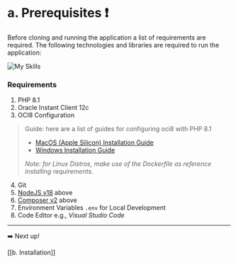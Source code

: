 # a. Prerequisites ❗️

Before cloning and running the application a list of requirements are required. The following technologies and libraries are required to run the application:

![My Skills](https://go-skill-icons.vercel.app/api/icons?i=nodejs,php,livewire,oracle,git,composer,vscode&theme=light)
### Requirements

1. PHP 8.1
2. Oracle Instant Client 12c
3. OCI8 Configuration

> Guide: here are a list of guides for configuring oci8 with PHP 8.1
> 	- [MacOS (Apple Silicon) Installation Guide](https://gist.github.com/genebit/9c4978922ea11e7db0950d4d51031324)
> 	- [Windows Installation Guide](https://gist.github.com/genebit/5b4876aa85397ec2b76df7d1ca277d58)
> 
> *Note: for Linux Distros, make use of the Dockerfile as reference installing requirements.*

4. Git
5. [NodeJS v18](https://nodejs.org/en) above
6. [Composer v2](https://getcomposer.org/) above
7. Environment Variables `.env` for Local Development
8. Code Editor e.g., *Visual Studio Code*

---

➡️ Next up!

[[b. Installation]]